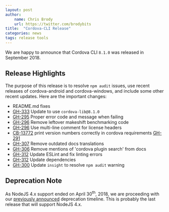 ```yaml
---
layout: post
author:
    name: Chris Brody
    url: https://twitter.com/brodybits
title:  "Cordova-CLI Release"
categories: news
tags: release tools
---
```


We are happy to announce that Cordova CLI `8.1.0` was released in September 2018.

## Release Highlights

The purpose of this release is to resolve `npm audit` issues, use recent releases of cordova-android and cordova-windows, and include some other recent updates.  Here are the important changes:

* README.md fixes
* [GH-333](https://github.com/apache/cordova-cli/pull/333) Update to use `cordova-lib@8.1.0`
* [GH-295](https://github.com/apache/cordova-cli/pull/295) Proper error code and message when failing
* [GH-296](https://github.com/apache/cordova-cli/pull/296) Remove leftover makeshift benchmarking code
* [GH-296](https://github.com/apache/cordova-cli/pull/296) Use multi-line comment for license headers
* [CB-13772](https://issues.apache.org/jira/browse/CB-13772) print version numbers correctly in cordova requirements [GH-291](https://github.com/apache/cordova-cli/pull/291)
* [GH-307](https://github.com/apache/cordova-cli/pull/307) Remove outdated docs translations
* [GH-306](https://github.com/apache/cordova-cli/pull/306) Remove mentions of 'cordova plugin search' from docs
* [GH-312](https://github.com/apache/cordova-cli/pull/312) Update ESLint and fix linting errors
* [GH-312](https://github.com/apache/cordova-cli/pull/312) Update dependencies
* [GH-300](https://github.com/apache/cordova-cli/issues/300) Update `insight` to resolve `npm audit` warning

## Deprecation Note

As NodeJS 4.x support ended on April 30<sup>th</sup>, 2018, we are proceeding with our [previously announced](http://cordova.apache.org/news/2016/10/01/0.x-4.x-deprecation-timeline.html) deprecation timeline.  This is probably the last release that will support NodeJS 4.x.
